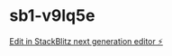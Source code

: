 # sb1-v9lq5e

[Edit in StackBlitz next generation editor ⚡️](https://stackblitz.com/~/github.com/Vvambareesh/sb1-v9lq5e)